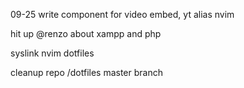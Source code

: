 09-25
  write component for video embed, yt
  alias nvim

  hit up @renzo about xampp and php

  syslink nvim dotfiles

  cleanup repo /dotfiles master branch


